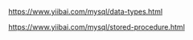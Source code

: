 https://www.yiibai.com/mysql/data-types.html

https://www.yiibai.com/mysql/stored-procedure.html





